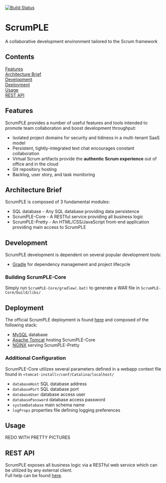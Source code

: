 [![Build Status](https://travis-ci.org/kkorolyov/ScrumPLE.svg?branch=master)](https://travis-ci.org/kkorolyov/ScrumPLE)
# ScrumPLE
A collaborative development environment tailored to the Scrum framework

## Contents
[Features](#features)  
[Architecture Brief](#architecture-brief)  
[Development](#development)  
[Deployment](#deployment)  
[Usage](#usage)  
[REST API](#rest-api)  

## Features
ScrumPLE provides a number of useful features and tools intended to promote team collaboration and boost development throughput:
* Isolated project domains for security and tidiness in a multi-tenant SaaS model
* Persistent, tightly-integrated text chat encourages constant collaboration
* Virtual Scrum artifacts provide the **authentic Scrum experience** out of office and in the cloud
* Git repository hosting
* Backlog, user story, and task monitoring

## Architecture Brief
ScrumPLE is composed of 3 fundamental modules:
* SQL database - Any SQL database providing data persistence
* ScrumPLE-Core - A RESTful service providing all business logic
* ScrumPLE-Pretty - An HTML/CSS/JavaScript front-end application providing main access to ScrumPLE

## Development
ScrumPLE development is dependent on several popular development tools:
* [Gradle] for dependency management and project lifecycle

### Building ScrumPLE-Core
Simply run `ScrumPLE-Core/gradlew(.bat)` to generate a WAR file in `ScrumPLE-Core/build/libs/`

## Deployment
The official ScrumPLE deployment is found [here][ScrumPLE] and composed of the following stack:
* [MySQL] database
* [Apache Tomcat] hosting ScrumPLE-Core
* [NGINX] serving ScrumPLE-Pretty

### Additional Configuration
ScrumPLE-Core utilizes several parameters defined in a webapp context file found in `<tomcat-install>/conf/Catalina/localhost/`
* `databaseHost` SQL database address
* `databasePort` SQL database port
* `databaseUser` database access user
* `databasePassword` database access password
* `systemDatabase` main schema name
* `logProps` properties file defining logging preferences

## Usage
REDO WITH PRETTY PICTURES

## REST API
ScrumPLE exposes all business logic via a RESTful web service which can be utilized by any external client.  
Full help can be found [here][ScrumPLE-Core].

[Apache Tomcat]: http://tomcat.apache.org/
[Tomcat]: http://tomcat.apache.org/
[Gradle]: https://gradle.org/
[Jersey]: https://jersey.java.net/
[Node.js]: https://nodejs.org/
[MySQL]: https://www.mysql.com/
[NGINX]: https://www.nginx.com/
[ScrumPLE]: https://ec2-52-10-231-227.us-west-2.compute.amazonaws.com/
[ScrumPLE-Core]: https://ec2-52-10-231-227.us-west-2.compute.amazonaws.com:8443/scrumple/